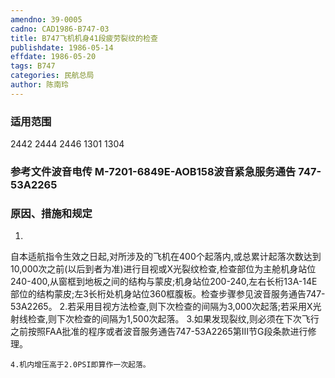 ```yaml
---
amendno: 39-0005
cadno: CAD1986-B747-03
title: B747飞机机身41段疲劳裂纹的检查
publishdate: 1986-05-14
effdate: 1986-05-20
tags: B747
categories: 民航总局
author: 陈南玲
---
```


### 适用范围 
2442 2444 2446 1301 1304

<!--more-->
### 参考文件波音电传 M-7201-6849E-AOB158波音紧急服务通告 747-53A2265

### 原因、措施和规定 
1.
自本适航指令生效之日起,对所涉及的飞机在400个起落内,或总累计起落次数达到10,000次之前(以后到者为准)进行目视或X光裂纹检查,检查部位为主舱机身站位240-400,从窗框到地板之间的结构与蒙皮;机身站位200-240,左右长桁13A-14E部位的结构蒙皮;左3长桁处机身站位360框腹板。检查步骤参见波音服务通告747-53A2265。 
    2.若采用目视方法检查,则下次检查的间隔为3,000次起落;若采用X光射线检查,则下次检查的间隔为1,500次起落。 
    3.如果发现裂纹,则必须在下次飞行之前按照FAA批准的程序或者波音服务通告747-53A2265第Ⅲ节G段条款进行修理。 

    4.机内增压高于2.0PSI即算作一次起落。
